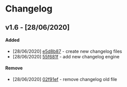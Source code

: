 # Changelog

## v1.6 - [28/06/2020]


#### Added

* [28/06/2020] [e5d8b87](https://github.com/RenanLukas/ShadowLayout/commit/e5d8b87) - create new changelog files
* [28/06/2020] [55f681f](https://github.com/RenanLukas/ShadowLayout/commit/55f681f) - add new changelog engine

#### Remove

* [28/06/2020] [02f91ef](https://github.com/RenanLukas/ShadowLayout/commit/02f91ef) - remove changelog old file

